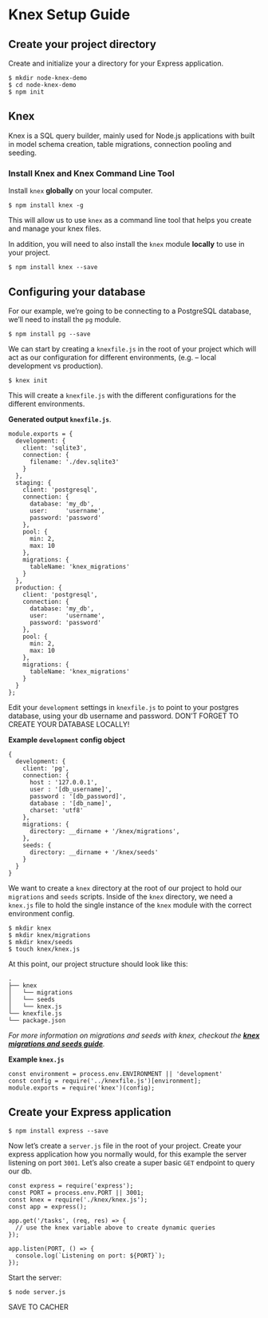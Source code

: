 Knex Setup Guide
================

Create your project directory
-----------------------------

Create and initialize your a directory for your Express application.

    $ mkdir node-knex-demo
    $ cd node-knex-demo
    $ npm init

Knex
----

Knex is a SQL query builder, mainly used for Node.js applications with built in model schema creation, table migrations, connection pooling and seeding.

### Install Knex and Knex Command Line Tool

Install `knex` **globally** on your local computer.

    $ npm install knex -g

This will allow us to use `knex` as a command line tool that helps you create and manage your knex files.

In addition, you will need to also install the `knex` module **locally** to use in your project.

    $ npm install knex --save

Configuring your database
-------------------------

For our example, we’re going to be connecting to a PostgreSQL database, we’ll need to install the `pg` module.

    $ npm install pg --save

We can start by creating a `knexfile.js` in the root of your project which will act as our configuration for different environments, (e.g. – local development vs production).

    $ knex init

This will create a `knexfile.js` with the different configurations for the different environments.

**Generated output `knexfile.js`**.

    module.exports = {
      development: {
        client: 'sqlite3',
        connection: {
          filename: './dev.sqlite3'
        }
      },
      staging: {
        client: 'postgresql',
        connection: {
          database: 'my_db',
          user:     'username',
          password: 'password'
        },
        pool: {
          min: 2,
          max: 10
        },
        migrations: {
          tableName: 'knex_migrations'
        }
      },
      production: {
        client: 'postgresql',
        connection: {
          database: 'my_db',
          user:     'username',
          password: 'password'
        },
        pool: {
          min: 2,
          max: 10
        },
        migrations: {
          tableName: 'knex_migrations'
        }
      }
    };

Edit your `development` settings in `knexfile.js` to point to your postgres database, using your db username and password. DON’T FORGET TO CREATE YOUR DATABASE LOCALLY!

**Example `development` config object**

    {
      development: {
        client: 'pg',
        connection: {
          host : '127.0.0.1',
          user : '[db_username]',
          password : '[db_password]',
          database : '[db_name]',
          charset: 'utf8'
        },
        migrations: {
          directory: __dirname + '/knex/migrations',
        },
        seeds: {
          directory: __dirname + '/knex/seeds'
        }
      }
    }

We want to create a `knex` directory at the root of our project to hold our `migrations` and `seeds` scripts. Inside of the `knex` directory, we need a `knex.js` file to hold the single instance of the `knex` module with the correct environment config.

    $ mkdir knex
    $ mkdir knex/migrations
    $ mkdir knex/seeds
    $ touch knex/knex.js

At this point, our project structure should look like this:

    .
    ├── knex
    │   └── migrations
    │   └── seeds
    │   └── knex.js
    └── knexfile.js
    └── package.json

*For more information on migrations and seeds with knex, checkout the **[knex migrations and seeds guide](https://gist.github.com/NigelEarle/70db130cc040cc2868555b29a0278261)**.*

**Example `knex.js`**

    const environment = process.env.ENVIRONMENT || 'development'
    const config = require('../knexfile.js')[environment];
    module.exports = require('knex')(config);

Create your Express application
-------------------------------

    $ npm install express --save

Now let’s create a `server.js` file in the root of your project. Create your express application how you normally would, for this example the server listening on port `3001`. Let’s also create a super basic `GET` endpoint to query our db.

    const express = require('express');
    const PORT = process.env.PORT || 3001;
    const knex = require('./knex/knex.js');
    const app = express();

    app.get('/tasks', (req, res) => {
      // use the knex variable above to create dynamic queries
    });

    app.listen(PORT, () => {
      console.log(`Listening on port: ${PORT}`);
    });

Start the server:

    $ node server.js

SAVE TO CACHER
